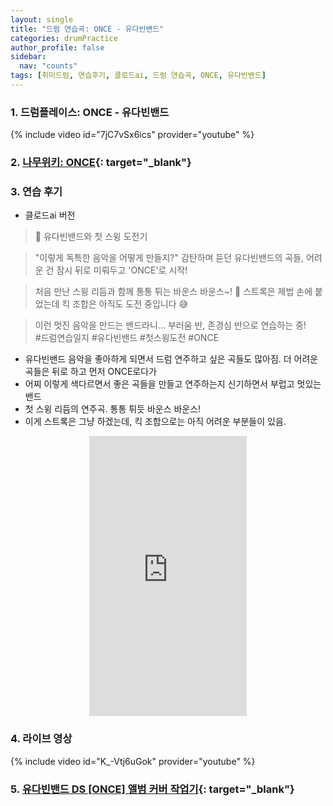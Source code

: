 ```yaml
---
layout: single
title: "드럼 연습곡: ONCE - 유다빈밴드"
categories: drumPractice
author_profile: false
sidebar:
  nav: "counts"
tags: [취미드럼, 연습후기, 클로드ai, 드럼 연습곡, ONCE, 유다빈밴드]
---
```


### 1. 드럼플레이스: ONCE - 유다빈밴드

{% include video id="7jC7vSx6ics" provider="youtube" %}


### 2. [나무위키: ONCE](https://namu.wiki/w/%EC%9C%A0%EB%8B%A4%EB%B9%88%EB%B0%B4%EB%93%9C#s-4.2.10){: target="_blank"}

### 3. 연습 후기
- 클로드ai 버전
> 🎸 유다빈밴드와 첫 스윙 도전기

> "이렇게 독특한 음악을 어떻게 만들지?"
> 감탄하며 듣던 유다빈밴드의 곡들,
> 어려운 건 잠시 뒤로 미뤄두고 'ONCE'로 시작! 

> 처음 만난 스윙 리듬과 함께
> 통통 튀는 바운스 바운스~! 🦘
> 스트록은 제법 손에 붙었는데
> 킥 조합은 아직도 도전 중입니다 😅

> 이런 멋진 음악을 만드는 밴드라니...
> 부러움 반, 존경심 반으로 연습하는 중!<br>
> #드럼연습일지 #유다빈밴드 #첫스윙도전 #ONCE

- 유다빈밴드 음악을 좋아하게 되면서 드럼 연주하고 싶은 곡들도 많아짐. 더 어려운 곡들은 뒤로 하고 먼저 ONCE로다가
- 어찌 이렇게 색다르면서 좋은 곡들을 만들고 연주하는지 신기하면서 부럽고 멋있는 밴드
- 첫 스윙 리듬의 연주곡. 통통 튀듯 바운스 바운스!
- 이게 스트록은 그냥 하겠는데, 킥 조합으로는 아직 어려운 부분들이 있음.
<style>
  .shorts-container {
    display: flex;
    justify-content: center;
    width: 100%;
  }
  
  .shorts-item {
    position: relative;
    width: 50%; /* PC에서의 너비 */
    max-width: 350px; /* 최대 너비 제한 */
  }
  
  .video-wrapper {
    position: relative;
    padding-bottom: 177.77%; /* 9:16 비율 유지 */
    height: 0;
    overflow: hidden;
  }
  
  .video-wrapper iframe {
    position: absolute;
    top: 0;
    left: 0;
    width: 100%;
    height: 100%;
  }
  
  /* 모바일 화면에서 크기 조정 */
  @media (max-width: 768px) {
    .shorts-item {
      width: 90%; /* 모바일에서 너비 */
    }
  }
</style>

<div class="shorts-container">
  <div class="shorts-item">
    <div class="video-wrapper">
      <iframe 
        src="https://www.youtube.com/embed/Pc4ANC_dri4?playsinline=1" 
        title="YouTube video player" 
        frameborder="0" 
        allow="accelerometer; clipboard-write; encrypted-media; gyroscope; picture-in-picture; web-share; fullscreen" 
        referrerpolicy="strict-origin-when-cross-origin" 
        allowfullscreen>
      </iframe>
    </div>
  </div>
</div>

### 4. 라이브 영상
{% include video id="K_-Vtj6uGok" provider="youtube" %}

### 5. [유다빈밴드 DS [ONCE] 앨범 커버 작업기](https://genie.co.kr/magazine/subMain?ctid=1&mgz_seq=13700){: target="_blank"}

